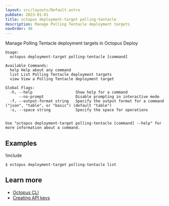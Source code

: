 ```yaml
---
layout: src/layouts/Default.astro
pubDate: 2023-01-01
title: octopus deployment-target polling-tentacle
description: Manage Polling Tentacle deployment targets
navOrder: 46
---
```


Manage Polling Tentacle deployment targets in Octopus Deploy


```
Usage:
  octopus deployment-target polling-tentacle [command]

Available Commands:
  help Help about any command
  list List Polling Tentacle deployment targets
  view View a Polling Tentacle deployment target

Global Flags:
  -h, --help                   Show help for a command
      --no-prompt              Disable prompting in interactive mode
  -f, --output-format string   Specify the output format for a command ("json", "table", or "basic") (default "table")
  -s, --space string           Specify the space for operations


Use "octopus deployment-target polling-tentacle [command] --help" for more information about a command.
```

## Examples

!include <samples-instance>


```
$ octopus deployment-target polling-tentacle list

```

## Learn more

- [Octopus CLI](/docs/octopus-rest-api/cli/)
- [Creating API keys](/docs/octopus-rest-api/how-to-create-an-api-key.md)